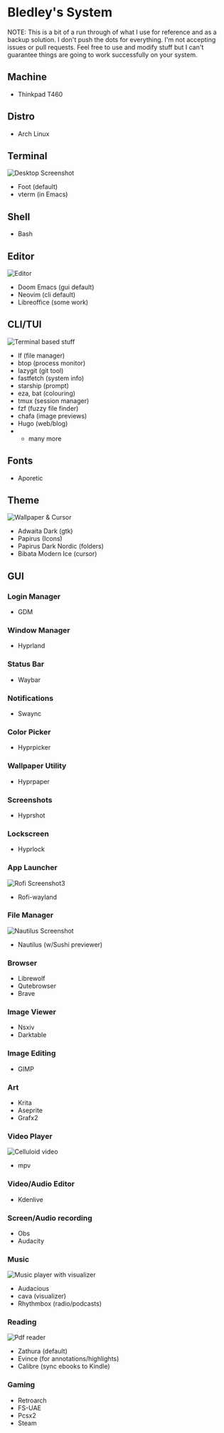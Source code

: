 # Bledley's System

NOTE: This is a bit of a run through of what I use for reference and as a backup solution. I don't push the dots for everything. I'm not accepting issues or pull requests. Feel free to use and modify stuff but I can't guarantee things are going to work successfully on your system.

## Machine
- Thinkpad T460

## Distro
- Arch Linux

## Terminal

![Desktop Screenshot](/assets/Screenshot1.jpg?raw=true "Screenshot1")

- Foot (default)
- vterm (in Emacs)

## Shell
- Bash

## Editor

![Editor](/assets/Screenshot8.jpg?raw=true "Screenshot8")

- Doom Emacs (gui default)
- Neovim (cli default)
- Libreoffice (some work)

## CLI/TUI

![Terminal based stuff](/assets/Screenshot4.jpg?raw=true "Screenshot4")

- lf (file manager)
- btop (process monitor)
- lazygit (git tool)
- fastfetch (system info)
- starship (prompt)
- eza, bat (colouring)
- tmux (session manager)
- fzf (fuzzy file finder)
- chafa (image previews)
- Hugo (web/blog)
- + many more

## Fonts
- Aporetic 

## Theme

![Wallpaper & Cursor](/assets/Screenshot2.jpg?raw=true "Screenshot2")

- Adwaita Dark (gtk)
- Papirus (Icons)
- Papirus Dark Nordic (folders)
- Bibata Modern Ice (cursor)


## GUI

### Login Manager
- GDM

### Window Manager
- Hyprland

### Status Bar
- Waybar

### Notifications
- Swaync

### Color Picker
- Hyprpicker

### Wallpaper Utility
- Hyprpaper

### Screenshots
- Hyprshot

### Lockscreen
- Hyprlock

### App Launcher

![Rofi Screenshot3](/assets/Screenshot3.jpg?raw=true "Screenshot3")

- Rofi-wayland

### File Manager

![Nautilus Screenshot](/assets/Screenshot6.jpg?raw=true "Screenshot6")

- Nautilus (w/Sushi previewer)

### Browser
- Librewolf 
- Qutebrowser
- Brave

### Image Viewer
- Nsxiv
- Darktable

### Image Editing
- GIMP

### Art
- Krita
- Aseprite
- Grafx2

### Video Player

![Celluloid video](/assets/Screenshot7.jpg?raw=true "Screenshot7")

- mpv


### Video/Audio Editor
- Kdenlive

### Screen/Audio recording
- Obs
- Audacity

### Music 

![Music player with visualizer](/assets/Screenshot5.jpg?raw=true "Screenshot5")

- Audacious
- cava (visualizer)
- Rhythmbox (radio/podcasts)


### Reading

![Pdf reader](/assets/Screenshot9.jpg?raw=true "Screenshot9")

- Zathura (default)
- Evince (for annotations/highlights)
- Calibre (sync ebooks to Kindle)

### Gaming
- Retroarch
- FS-UAE
- Pcsx2
- Steam
